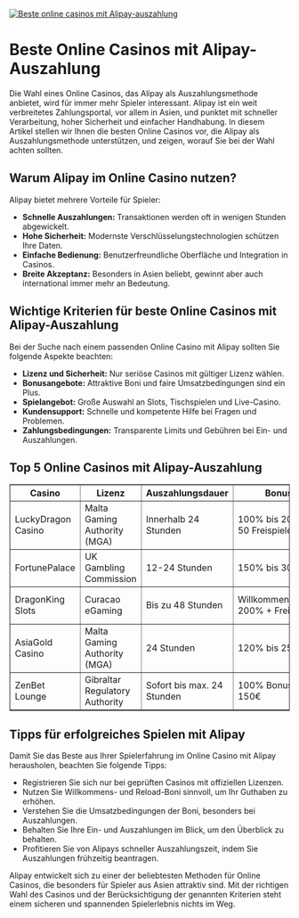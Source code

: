 [![Beste online casinos mit Alipay-auszahlung](https://123-caf.pages.dev/gitsignup.png)](https://vrmoo.ru/Bt82HjjY)

<h1>Beste Online Casinos mit Alipay-Auszahlung</h1>  <p>Die Wahl eines Online Casinos, das Alipay als Auszahlungsmethode anbietet, wird für immer mehr Spieler interessant. Alipay ist ein weit verbreitetes Zahlungsportal, vor allem in Asien, und punktet mit schneller Verarbeitung, hoher Sicherheit und einfacher Handhabung. In diesem Artikel stellen wir Ihnen die besten Online Casinos vor, die Alipay als Auszahlungsmethode unterstützen, und zeigen, worauf Sie bei der Wahl achten sollten.</p>  <h2>Warum Alipay im Online Casino nutzen?</h2>  <p>Alipay bietet mehrere Vorteile für Spieler:</p> <ul>   <li><strong>Schnelle Auszahlungen:</strong> Transaktionen werden oft in wenigen Stunden abgewickelt.</li>   <li><strong>Hohe Sicherheit:</strong> Modernste Verschlüsselungstechnologien schützen Ihre Daten.</li>   <li><strong>Einfache Bedienung:</strong> Benutzerfreundliche Oberfläche und Integration in Casinos.</li>   <li><strong>Breite Akzeptanz:</strong> Besonders in Asien beliebt, gewinnt aber auch international immer mehr an Bedeutung.</li> </ul>  <h2>Wichtige Kriterien für beste Online Casinos mit Alipay-Auszahlung</h2>  <p>Bei der Suche nach einem passenden Online Casino mit Alipay sollten Sie folgende Aspekte beachten:</p> <ul>   <li><strong>Lizenz und Sicherheit:</strong> Nur seriöse Casinos mit gültiger Lizenz wählen.</li>   <li><strong>Bonusangebote:</strong> Attraktive Boni und faire Umsatzbedingungen sind ein Plus.</li>   <li><strong>Spielangebot:</strong> Große Auswahl an Slots, Tischspielen und Live-Casino.</li>   <li><strong>Kundensupport:</strong> Schnelle und kompetente Hilfe bei Fragen und Problemen.</li>   <li><strong>Zahlungsbedingungen:</strong> Transparente Limits und Gebühren bei Ein- und Auszahlungen.</li> </ul>  <h2>Top 5 Online Casinos mit Alipay-Auszahlung</h2>  <table border="1" cellpadding="10" cellspacing="0">   <thead>     <tr>       <th>Casino</th>       <th>Lizenz</th>       <th>Auszahlungsdauer</th>       <th>Bonus</th>       <th>Besonderheiten</th>     </tr>   </thead>   <tbody>     <tr>       <td>LuckyDragon Casino</td>       <td>Malta Gaming Authority (MGA)</td>       <td>Innerhalb 24 Stunden</td>       <td>100% bis 200€ + 50 Freispiele</td>       <td>Breites asiatisches Spielangebot</td>     </tr>     <tr>       <td>FortunePalace</td>       <td>UK Gambling Commission</td>       <td>12-24 Stunden</td>       <td>150% bis 300€</td>       <td>Hervorragender VIP-Club</td>     </tr>     <tr>       <td>DragonKing Slots</td>       <td>Curacao eGaming</td>       <td>Bis zu 48 Stunden</td>       <td>Willkommensbonus 200% + Freispiele</td>       <td>Tägliche Turniere mit Alipay support</td>     </tr>     <tr>       <td>AsiaGold Casino</td>       <td>Malta Gaming Authority (MGA)</td>       <td>24 Stunden</td>       <td>120% bis 250€</td>       <td>Exklusiver Fokus auf asiatische Spieler</td>     </tr>     <tr>       <td>ZenBet Lounge</td>       <td>Gibraltar Regulatory Authority</td>       <td>Sofort bis max. 24 Stunden</td>       <td>100% Bonus bis 150€</td>       <td>Mobiles Casino mit Alipay Integration</td>     </tr>   </tbody> </table>  <h2>Tipps für erfolgreiches Spielen mit Alipay</h2>  <p>Damit Sie das Beste aus Ihrer Spielerfahrung im Online Casino mit Alipay herausholen, beachten Sie folgende Tipps:</p> <ul>   <li>Registrieren Sie sich nur bei geprüften Casinos mit offiziellen Lizenzen.</li>   <li>Nutzen Sie Willkommens- und Reload-Boni sinnvoll, um Ihr Guthaben zu erhöhen.</li>   <li>Verstehen Sie die Umsatzbedingungen der Boni, besonders bei Auszahlungen.</li>   <li>Behalten Sie Ihre Ein- und Auszahlungen im Blick, um den Überblick zu behalten.</li>   <li>Profitieren Sie von Alipays schneller Auszahlungszeit, indem Sie Auszahlungen frühzeitig beantragen.</li> </ul>  <p>Alipay entwickelt sich zu einer der beliebtesten Methoden für Online Casinos, die besonders für Spieler aus Asien attraktiv sind. Mit der richtigen Wahl des Casinos und der Berücksichtigung der genannten Kriterien steht einem sicheren und spannenden Spielerlebnis nichts im Weg.</p>